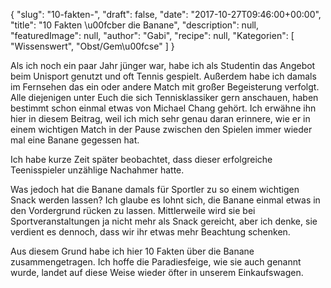 {
    "slug": "10-fakten-",
    "draft": false,
    "date": "2017-10-27T09:46:00+00:00",
    "title": "10 Fakten \u00fcber die Banane",
    "description": null,
    "featuredImage": null,
    "author": "Gabi",
    "recipe": null,
    "Kategorien": [
        "Wissenswert",
        "Obst\/Gem\u00fcse"
    ]
}

Als ich noch ein paar Jahr jünger war, habe ich als Studentin das Angebot beim Unisport genutzt und oft Tennis gespielt. Außerdem habe ich damals  im Fernsehen das ein oder andere Match mit großer Begeisterung verfolgt. Alle diejenigen unter Euch die sich Tennisklassiker gern anschauen, haben bestimmt schon einmal etwas von Michael Chang gehört. Ich erwähne ihn hier in diesem Beitrag, weil ich mich sehr genau daran erinnere, wie er in einem wichtigen Match in der Pause zwischen den Spielen immer wieder mal eine Banane gegessen hat.

Ich habe kurze Zeit später beobachtet, dass dieser erfolgreiche Teenisspieler unzählige Nachahmer hatte.

Was jedoch hat die Banane damals für Sportler zu so einem wichtigen Snack werden lassen? Ich glaube es lohnt sich, die Banane einmal etwas in den Vordergrund rücken zu lassen. Mittlerweile wird sie bei Sportveranstaltungen ja nicht mehr als Snack gereicht, aber ich denke, sie verdient es dennoch, dass wir ihr etwas mehr Beachtung schenken.

Aus diesem Grund habe ich hier 10 Fakten über die Banane zusammengetragen. Ich hoffe die Paradiesfeige, wie sie auch genannt wurde, landet auf diese Weise wieder öfter in unserem Einkaufswagen.